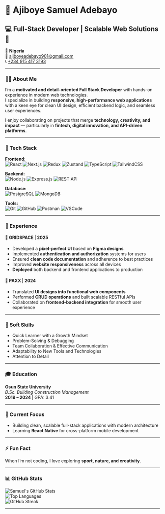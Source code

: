 # 👋 Ajiboye Samuel Adebayo

## 💻 Full-Stack Developer | Scalable Web Solutions🚀

📍 **Nigeria**  
📧 [ajiboyeadebayo901@gmail.com](mailto:ajiboyeadebayo901@gmail.com)  
📞 [+234 915 417 3193](https://wa.me/+2349154173193)

---

### 👨‍💻 About Me  
I’m a **motivated and detail-oriented Full Stack Developer** with hands-on experience in modern web technologies.  
I specialize in building **responsive, high-performance web applications** with a keen eye for clean UI design, efficient backend logic, and seamless user experiences.  

I enjoy collaborating on projects that merge **technology, creativity, and impact** — particularly in **fintech, digital innovation, and API-driven platforms**.  

---

### 🧠 Tech Stack  

**Frontend:**  
![React](https://img.shields.io/badge/React-61DAFB?logo=react&logoColor=white)
![Next.js](https://img.shields.io/badge/Next.js-000000?logo=next.js&logoColor=white)
![Redux](https://img.shields.io/badge/Redux-764ABC?logo=redux&logoColor=white)
![Zustand](https://img.shields.io/badge/Zustand-000000?logo=zustand&logoColor=white)
![TypeScript](https://img.shields.io/badge/TypeScript-007ACC?logo=typescript&logoColor=white)
![TailwindCSS](https://img.shields.io/badge/TailwindCSS-06B6D4?logo=tailwindcss&logoColor=white)

**Backend:**  
![Node.js](https://img.shields.io/badge/Node.js-339933?logo=node.js&logoColor=white)
![Express.js](https://img.shields.io/badge/Express.js-000000?logo=express&logoColor=white)
![REST API](https://img.shields.io/badge/REST-02569B?logo=api&logoColor=white)

**Database:**  
![PostgreSQL](https://img.shields.io/badge/PostgreSQL-336791?logo=postgresql&logoColor=white)
![MongoDB](https://img.shields.io/badge/MongoDB-47A248?logo=mongodb&logoColor=white)

**Tools:**  
![Git](https://img.shields.io/badge/Git-F05032?logo=git&logoColor=white)
![GitHub](https://img.shields.io/badge/GitHub-181717?logo=github&logoColor=white)
![Postman](https://img.shields.io/badge/Postman-FF6C37?logo=postman&logoColor=white)
![VSCode](https://img.shields.io/badge/VSCode-007ACC?logo=visualstudiocode&logoColor=white)

---

### 💼 Experience  

#### 🏢 GRIDSPACE | 2025  
- Developed a **pixel-perfect UI** based on **Figma designs**  
- Implemented **authentication and authorization** systems for users  
- Ensured **clean code documentation** and adherence to best practices  
- Improved **website responsiveness** across all devices  
- **Deployed** both backend and frontend applications to production  

#### 🏢 PAXX | 2024  
- Translated **UI designs into functional web components**  
- Performed **CRUD operations** and built scalable RESTful APIs  
- Collaborated on **frontend-backend integration** for smooth user experience

---

  ### 🌟 Soft Skills  
- Quick Learner with a Growth Mindset  
- Problem-Solving & Debugging  
- Team Collaboration & Effective Communication  
- Adaptability to New Tools and Technologies  
- Attention to Detail  

---

### 🎓 Education  
**Osun State University**  
_B.Sc. Building Construction Management_  
**2019 – 2024** | GPA: 3.41  

---

### 🚀 Current Focus  
- Building clean, scalable full-stack applications with modern architecture  
- Learning **React Native** for cross-platform mobile development
  
---

### ⚡ Fun Fact  
When I’m not coding, I love exploring **sport, nature, and creativity**.  

---

### 📊 GitHub Stats  

![Samuel's GitHub Stats](https://github-readme-stats.vercel.app/api?username=Sammmy-dev&show_icons=true&theme=tokyonight)  
![Top Languages](https://github-readme-stats.vercel.app/api/top-langs/?username=Sammmy-dev&layout=compact&theme=tokyonight)  
![GitHub Streak](https://streak-stats.demolab.com/?user=Sammmy-dev&theme=tokyonight)

---
